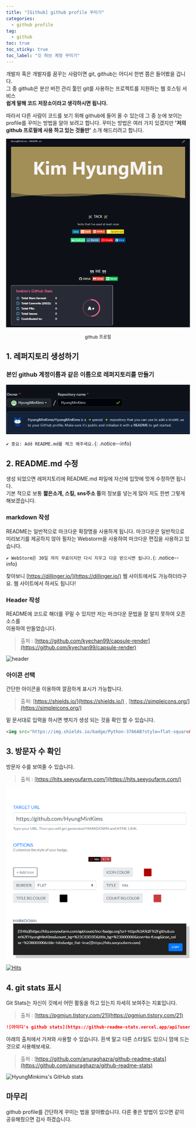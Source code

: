 ```yaml
---
title: "[Github] github profile 꾸미기"
categories:
  - github profile
tag:
  - github
toc: true
toc_sticky: true
toc_label: "깃 허브 계정 꾸미기"
---
```

개발자 혹은 개발자를 꿈꾸는 사람이면 git, github는 어디서 한번 쯤은 들어봤을 겁니다. <br>
그 중 github은 분산 버전 관리 툴인 git를 사용하는 프로젝트를 지원하는 웹 호스팅 서비스 <br>
**쉽게 말해 코드 저장소이라고 생각하시면 됩니다.**

따라서 다른 사람이 코드를 보기 위해 github에 들어 올 수 있는데 그 중 눈에 보이는 profile를 꾸미는 방법을 알아 보려고 합니다.
꾸미는 방법은 여러 가지 있겠지만 **'저의 github 프로필에 사용 하고 있는 것들만'** 소개 해드리려고 합니다.

![image](/assets/post/2022-07-03-git-profile-adornment-01/git_profile.png)
<p align="center" style="font-size: 12px">github 프로필</p>

## 1. 레퍼지토리 생성하기
### 본인 github 계정이름과 같은 이름으로 레퍼지토리를 만들기
![image](/assets/post/2022-07-03-git-profile-adornment-01/profile_repository.png)

`✔️ 중요: Add README.md를 체크 해주세요.`{: .notice--info}

## 2. README.md 수정
생성 되었으면 레퍼지토리에 README.md 파일에 자신에 입맛에 맛게 수정하면 됩니다.
<br>
기본 적으로 보통 **짧은소개, 스킬, sns주소 등**의 정보를 넣는게 많아 저도 한번 그렇게 해보겠습니다.

### markdown 작성
README는 일반적으로 마크다운 확장명을 사용하게 됩니다. 마크다운은 일반적으로 미리보기를 제공하지 않아 필자는 Webstorm을 사용하여 마크다운 편집을 사용하고 있습니다.<br>


`✔️ WebStorm은 30일 까지 무료이지만 다시 지우고 다운 받으시면 됩니다.`{: .notice--info}


찾아보니 [https://dillinger.io/](https://dillinger.io/) 웹 사이트에서도 가능하더라구요. 웹 사이트에서 하셔도 됩니다!

### Header 작성
README에 코드로 해더를 꾸밀 수 있지만 저는 마크다운 문법을 잘 알지 못하여 오픈 소스를 <br> 
이용하여 만들었습니다.  
>출처 : [https://github.com/kyechan99/capsule-render](https://github.com/kyechan99/capsule-render)

![header](https://capsule-render.vercel.app/api?type=cylinder&color=auto&height=300&section=header&text=HELLO&fontSize=90)

### 아이콘 선택
간단한 아이콘을 이용하여 깔끔하게 표시가 가능합니다.
> 출처: [https://shields.io/](https://shields.io/) , [https://simpleicons.org/](https://simpleicons.org/)

밑 문서대로 입력을 하시면 뱃지가 생성 되는 것을 확인 할 수 있습니다.
```html
<img src="https://img.shields.io/badge/Python-3766AB?style=flat-square&logo=Python&logoColor=white"/></a>&nbsp
```

## 3. 방문자 수 확인
방문자 수를 보여줄 수 있습니다.
> 출처 : [https://hits.seeyoufarm.com/](https://hits.seeyoufarm.com/)

![image](/assets/post/2022-07-03-git-profile-adornment-01/hit_ex.png)

[![Hits](https://hits.seeyoufarm.com/api/count/incr/badge.svg?url=https%3A%2F%2Fgithub.com%2FHyungMinKims&count_bg=%23C83D3D&title_bg=%23000000&icon=ko-fi.svg&icon_color=%23B00000&title=hits&edge_flat=true)](https://hits.seeyoufarm.com)

## 4. git stats 표시
Git Stats는 자신이 깃에서 어떤 활동을 하고 있는지 자세히 보여주는 지표입니다.
> 출처 : [https://pgmjun.tistory.com/21](https://pgmjun.tistory.com/21)

```markdown
![아이디's github stats](https://github-readme-stats.vercel.app/api?username=아이디&show_icons=true)
```
아래의 출처에서 가져와 사용할 수 있습니다. 흰색 말고 다른 스타일도 있으니 맘에 드는 것으로 사용해보세요.

> 출처 : [https://github.com/anuraghazra/github-readme-stats](https://github.com/anuraghazra/github-readme-stats)
 
![HyungMinkims's GitHub stats](https://github-readme-stats.vercel.app/api?username=HyungMinkims&show_icons=true&theme=dracula)

## 마무리
github profile를 간단하게 꾸미는 법을 알아봤습니다. 다른 좋은 방법이 있으면 같이 공유해줬으면 감사 하겠습니다.